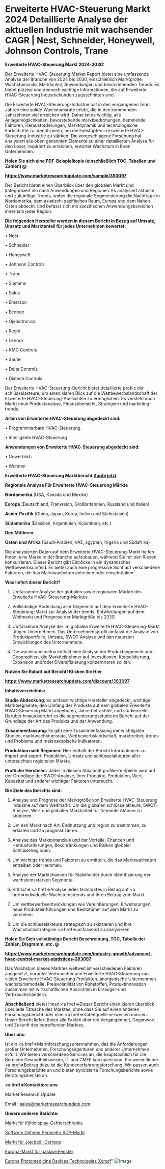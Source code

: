 # Erweiterte HVAC-Steuerung Markt 2024 Detaillierte Analyse der aktuellen Industrie mit wachsender CAGR | Nest, Schneider, Honeywell, Johnson Controls, Trane

<strong>Erweiterte HVAC-Steuerung Markt 2024-2030:</strong>

Der Erweiterte HVAC-Steuerung Market Report bietet eine umfassende Analyse der Branche von 2024 bis 2030, einschließlich Marktgröße, Wachstumsrate, Marktanteil, Anwendungen und bevorstehenden Trends. Es bietet präzise und dennoch wichtige Informationen, die auf Erweiterte HVAC-Steuerung Industriekunden zugeschnitten sind.

Die Erweiterte HVAC-Steuerung-Industrie hat in den vergangenen zehn Jahren eine solide Wachstumsrate erlebt, die in den kommenden Jahrzehnten viel erreichen wird. Daher ist es wichtig, alle Anlagemöglichkeiten, bevorstehende marktbedrohungen, hemmende Faktoren, Herausforderungen, Marktdynamik und technologische Fortschritte zu identifizieren, um die Fußstapfen in Erweiterte HVAC-Steuerung-Industrie zu stärken. Die vorgeschlagene Forschung hat analysiert alle oben genannten Elemente zu einer detaillierten Analyse für den Leser, inspiriert zu erreichen, erwartet Wachstum in Ihren Unternehmen.



<strong>Holen Sie sich eine PDF-Beispielkopie (einschließlich TOC, Tabellen und Zahlen) @
</strong>

<strong><a href=https://www.marketresearchupdate.com/sample/393097>

<strong>https://www.marketresearchupdate.com/sample/393097</u></font></a></strong></strong>

Der Bericht bietet einen Überblick über den globalen Markt und kategorisiert ihn nach Anwendungen und Regionen. Es analysiert aktuelle und zukünftige Trends, wobei die regionale Segmentierung die Nachfrage in Nordamerika, dem asiatisch-pazifischen Raum, Europa und dem Nahen Osten abdeckt, und befasst sich mit spezifischen Anwendungsbereichen innerhalb jeder Region.



<strong>Die folgenden Hersteller werden in diesem Bericht in Bezug auf Umsatz, Umsatz und Marktanteil für jedes Unternehmen bewertet:</strong>

• Nest

• Schneider

• Honeywell

• Johnson Controls

• Trane

• Siemens

• Salus

• Emerson

• Ecobee

• Ojelectronics

• Regin

• Lennox

• KMC Controls

• Sauter

• Delta Controls

• Distech Controls

Der Erweiterte HVAC-Steuerung-Bericht bietet detaillierte profile der schlüsselakteure, um einen klaren Blick auf die Wettbewerbslandschaft der Erweiterte HVAC-Steuerung-Aussichten zu ermöglichen. Es versteht auch Markt neue Produktanalyse, Finanzübersicht, Strategien und marketing-trends.



<strong>Arten von Erweiterte HVAC-Steuerung abgedeckt sind:</strong>

• Programmierbare HVAC-Steuerung.

• Intelligente HVAC-Steuerung



<strong>Anwendungen von Erweiterte HVAC-Steuerung abgedeckt sind:</strong>

• Gewerblich

• Wohnen



<strong>Erweiterte HVAC-Steuerung Marktbericht <a href=https://www.marketresearchupdate.com/buynow/393097>Kaufe jetzt</a></strong>



<strong>Regionale Analyse Für Erweiterte HVAC-Steuerung Märkte</strong>



<strong>Nordamerika</strong> (USA, Kanada und Mexiko)



<strong>Europa</strong> (Deutschland, Frankreich, Großbritannien, Russland und Italien)



<strong>Asien-Pazifik</strong> (China, Japan, Korea, Indien und Südostasien)



<strong>Südamerika</strong> (Brasilien, Argentinien, Kolumbien, etc.)



<strong>Den Mittleren</strong> 

<strong>Osten und Afrika</strong> (Saudi-Arabien, VAE, ägypten, Nigeria und Südafrika)

Die analysierten Daten auf dem Erweiterte HVAC-Steuerung-Markt helfen Ihnen, eine Marke in der Branche aufzubauen, während Sie mit den Riesen konkurrieren. Dieser Bericht gibt Einblicke in ein dynamisches Wettbewerbsumfeld. Es bietet auch eine progressive Sicht auf verschiedene Faktoren, die das Marktwachstum antreiben oder einschränken.



<strong>Was liefert dieser Bericht?</strong>

1. Umfassende Analyse der globalen sowie regionalen Märkte des Erweiterte HVAC-Steuerung-Marktes.

2. Vollständige Abdeckung aller Segmente auf dem Erweiterte HVAC-Steuerung-Markt zur Analyse der trends, Entwicklungen auf dem Weltmarkt und Prognose der Marktgröße bis 2030.

3. Umfassende Analyse der im globalen Erweiterte HVAC-Steuerung-Markt tätigen Unternehmen. Das Unternehmensprofil umfasst die Analyse von Produktportfolio, Umsatz, SWOT-Analyse und den neuesten Entwicklungen des Unternehmens.

4. Die wachstumsmatrix enthält eine Analyse der Produktsegmente und-Geographien, die Marktteilnehmer auf Investitionen, Konsolidierung, Expansion und/oder Diversifizierung konzentrieren sollten.



<strong>Nutzen Sie Rabatt auf Bericht! Klicken Sie Hier
</strong>

<strong><a href=https://www.marketresearchupdate.com/discount/393097>https://www.marketresearchupdate.com/discount/393097</b></u></font></strong></a>



<strong>Inhaltsverzeichnis:</strong>



<strong>Studie Abdeckung:</strong> es umfasst wichtige Hersteller abgedeckt, wichtige Marktsegmente, den Umfang der Produkte auf dem globalen Erweiterte HVAC-Steuerung Markt angeboten, Jahre betrachtet, und studienziele. Darüber hinaus berührt es die segmentierungsstudie im Bericht auf der Grundlage der Art des Produkts und der Anwendung.



<strong>Zusammenfassung:</strong> Es gibt eine Zusammenfassung der wichtigsten Studien, marktwachstumsrate, Wettbewerbslandschaft, markttreiber, trends und Probleme und makroskopische Indikatoren.



<strong>Produktion nach Regionen:</strong> Hier enthält der Bericht Informationen zu import und export, Produktion, Umsatz und schlüsselakteuren aller untersuchten regionalen Märkte.



<strong>Profil der Hersteller:</strong> Jeder in diesem Abschnitt profilierte Spieler wird auf der Grundlage der SWOT-Analyse, Ihrer Produkte, Produktion, Wert, Kapazität und anderer wichtiger Faktoren untersucht.



<strong>Die Ziele des Berichts sind:</strong>

1) Analyse und Prognose der Marktgröße von Erweiterte HVAC-Steuerung Industrie auf dem Weltmarkt.
Um die globalen schlüsselakteure, SWOT-Analyse, Wert und globalen Marktanteil für führende Akteure zu studieren.

2) Um den Markt nach Art, Endnutzung und region zu bestimmen, zu erklären und zu prognostizieren.

3) Analyse des Marktpotenzials und der Vorteile, Chancen und Herausforderungen, Beschränkungen und Risiken globaler Schlüsselregionen.

4) Um wichtige trends und Faktoren zu ermitteln, die das Marktwachstum antreiben oder hemmen.

5) Analyse der Marktchancen für Stakeholder durch Identifizierung der wachstumsstarken Segmente.

6) Kritische <a href=>Analyse</a> jedes teilmarktes in Bezug auf <a href=>individuelle</a> Wachstumstrends und Ihren Beitrag zum Markt.

7) Um wettbewerbsentwicklungen wie Vereinbarungen, Erweiterungen, neue Produkteinführungen und Besitztümer auf dem Markt zu verstehen.

8) Um die schlüsselakteure strategisch zu skizzieren und Ihre Wachstumsstrategien <a href=>umfassend</a> zu analysieren.



<strong>Holen Sie Sich vollständige Bericht Beschreibung, TOC, Tabelle der Zahlen, Diagramm, etc. @ </strong>

<strong><a href=https://www.marketresearchupdate.com/industry-growth/advanced-hvac-control-market-statistices-393097>https://www.marketresearchupdate.com/industry-growth/advanced-hvac-control-market-statistices-393097</a></font></strong>

Das Wachstum dieses Marktes weltweit ist verschiedenen Faktoren ausgesetzt, darunter Verbraucher ace Erweiterte HVAC-Steuerung von vielen Erweiterte HVAC-Steuerung Produkten, anorganische Unternehmen wachstumsmodelle, Preisvolatilität von Rohstoffen, Produktinnovation zusammen mit wirtschaftlichen Aussichten in Erzeuger-und Verbraucherländern.



<strong>Abschließend</strong> bietet Ihnen <a href=>Dieser</a> Bericht einen klaren überblick über jede Tatsache des Marktes, ohne dass Sie auf einen anderen Forschungsbericht oder eine <a href=>Datenquelle</a> verweisen müssen. Unser Bericht liefert Ihnen alle Fakten über die Vergangenheit, Gegenwart und Zukunft des betreffenden Marktes.



<strong>Über uns:</strong>

 ist ein <a href=>Marktfors</a>chungsunternehmen, das die Anforderungen großer Unternehmen, Forschungsagenturen und anderer Unternehmen erfüllt. Wir bieten verschiedene Services an, die hauptsächlich für die Bereiche Gesundheitswesen, IT und CMFE konzipiert sind. Ein wesentlicher <a href=>Beitrag</a> dazu ist die Kundenerfahrungsforschung. Wir passen auch Forschungsberichte an und bieten syndizierte Forschungsberichte sowie Beratungsdienste an.



<strong><a href=>Kontaktiere uns:</a></strong>

Market Research Update

Email : sales@marketresearchupdate.com



<strong>Unsere anderen Berichte:</strong>

<a href=https://www.linkedin.com/pulse/refrigerated-display-freezer-market-has-huge>Markt für Kühldisplay-Gefrierschränke</a>

<a href=https://www.linkedin.com/pulse/software-defined-perimeter-sdp-market-size-share>Software Defined Perimeter SDP-Markt</a>

<a href=https://www.linkedin.com/pulse/jojoba-oil-derivatives-market-analysis-segment>Markt für Jojobaöl-Derivate</a>

<a href=https://www.linkedin.com/pulse/europe-passive-windows-market-2023-industry-outlook>Europa-Markt für passive Fenster</a>

<a href=https://www.linkedin.com/pulse/europe-photomedicine-devices-technologies-xcmof/>Europa Photomedicine Devices Technologies Xcmof</a>"
![image](https://github.com/Gayatrikarjule/Market-Analysis-360/assets/97346546/b8bc00a0-1df7-4f3d-b9a5-73bf2f78a92a)
